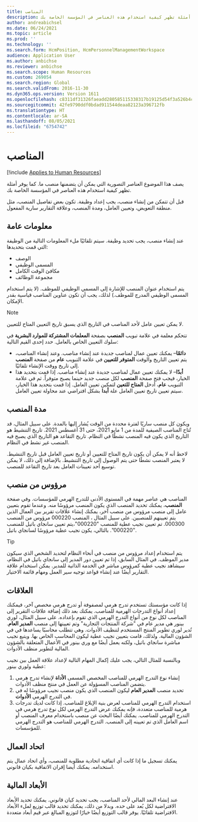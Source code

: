 ```yaml
---
title: المناصب‬
description: يصف هذا الموضوع العناصر التصورية التي يمكن أن يتضمنها منصب ما. كما يوفر أمثلة تظهر كيفية استخدام هذه العناصر في المؤسسة الخاصة بك.
author: andreabichsel
ms.date: 06/24/2021
ms.topic: article
ms.prod: ''
ms.technology: ''
ms.search.form: HcmPosition, HcmPersonnelManagementWorkspace
audience: Application User
ms.author: anbichse
ms.reviewer: anbichse
ms.search.scope: Human Resources
ms.custom: 269054
ms.search.region: Global
ms.search.validFrom: 2016-11-30
ms.dyn365.ops.version: Version 1611
ms.openlocfilehash: c8311df31326faeadd280585115338317b19125d54f3a526b4ccc6ef6684ad2c
ms.sourcegitcommit: 42fe9790ddf0bdad911544deaa82123a396712fb
ms.translationtype: HT
ms.contentlocale: ar-SA
ms.lasthandoff: 08/05/2021
ms.locfileid: "6754742"
---
```

# <a name="positions"></a>المناصب‬

[!include [Applies to Human Resources](../includes/applies-to-hr.md)]

يصف هذا الموضوع العناصر التصورية التي يمكن أن يتضمنها منصب ما. كما يوفر أمثلة تظهر كيفية استخدام هذه العناصر في المؤسسة الخاصة بك.

قبل أن تتمكن من إنشاء منصب، يجب إعداد وظيفة. تكون بعض تفاصيل المنصب، مثل منطقة التعويض، وتعيين العامل، ومدة المنصب، وعلاقة التقارير سارية المفعول.

## <a name="general-information"></a>معلومات عامة

عند إنشاء منصب، يجب تحديد وظيفة. سيتم تلقائيًا ملء المعلومات التالية من الوظيفة التي قمت بتحديدها:

- الوصف
- المسمى الوظيفي
- مكافئ الوقت الكامل
- مجموعة الوظائف

يتم استخدام عنوان المنصب للإشارة إلى المسمي الوظيفي للموظف. (لا يتم استخدام المسمى الوظيفي المدرج للموظف.) لذلك، يجب أن تكون عناوين المناصب قياسية بقدر الإمكان.

> [!NOTE]
> لا يمكن تعيين عامل لأحد المناصب في التاريخ الذي يسبق تاريخ التعيين المتاح للتعيين.
>
> تتحكم معلمة في علامة تبويب **المنصب** بصفحة **المعلمات المشتركة للموارد البشرية** في سلوك التعيين الخاص بالعامل. حدد إحدى القيم التالية:
>
> - **دائمًا**– يمكنك تعيين عمال لمناصب جديدة عند إنشاء مناصب.‬ وعند إنشاء المناصب، يتم تعيين التاريخ والوقت **المتوفر للتعيين** في علامة التبويب **عام** من صفحة **المنصب** إلى تاريخ ووقت الإنشاء تلقائيًا.‬
> - **أبدًا**– لا يمكنك تعيين عمال لمناصب جديدة عند إنشاء مناصب. إذا قمت بتحديد هذا الخيار، فيجب فتح صفحة **المنصب** لكل منصب جديد حينما يصبح متوفراً. ثم في علامة التبويب **عام**، أدخل **المتاح للتعين** لتمكين تعيين العامل. إذا قمت بتحديد هذا الخيار، سيتم تعيين تاريخ تعيين العامل علة **أبدا** بشكل افتراضي عند محاولة تعيين العامل.

## <a name="position-duration"></a>مدة المنصب

ويكون كل منصب ساريًا لفترة محددة من الوقت يُشار إليها بالمدة. على سبيل المثال، قد تُتاح المناصب الصيفية للمدة من 1 مايو 2021، حتى 31 أغسطس 2021. تاريخ التنشيط هو التاريخ الذي يكون فيه المنصب نشطًا في النظام. تاريخ التقاعد هو التاريخ الذي يصبح فيه المنصب غير نشط في النظام.

لاحظ أنه لا يمكن أن يكون تاريخ المتاح للتعيين أو تاريخ تعيين العامل قبل تاريخ التنشيط. لا يعتبر المنصب نشطًا حتى يتم الوصول إلى تاريخ التنشيط. بالإضافة إلى ذلك، لا يمكن توسيع أحد تعيينات العامل بعد تاريخ التقاعد للمنصب.

## <a name="reports-to-position"></a>مرؤوس من منصب

المناصب هي عناصر مهمة في المستوى الأدنى للتدرج الهرمي للمؤسسات. وفي صفحة **المنصب**، يمكنك تحديد المنصب الذي يكون المنصب مرؤوسًا منه. وعندما تقوم بتعيين عامل إلى منصب مرؤوس من منصب آخر، يمكنك إنشاء علاقات تقرير بين العمال الذين يتم تعيينهم للمنصبين. على سبيل المثال ، المنصب 000220 مرؤوس من المنصب 000300. تم تعيين نجيب عطية للمنصب "000220"،يتم تعيين سانجاي باتيل للمنصب "000220". بالتالي، يكون نجيب عطية مرؤوسًا لسانجاي باتيل.

> [!TIP]
> يتم استخدام إعداد مرؤوس من منصب في أنحاء النظام لتحديد الشخص الذي سيكون مدير الموظف. في المثال السابق، إذا تم تعيين دور المدير إلى سانجاي باتيل في النظام، سيشاهد نجيب عطية كمرؤوس مباشر في الخدمة الذاتية للمدير. يمكن استخدام علاقة التقارير أيضًا عند إنشاء قواعد توجيه سير العمل ومهام قائمة الاختيار.

## <a name="relationships"></a>العلاقات

إذا كانت مؤسستك تستخدم تدرج هرمي لمصفوفة أو تدرج هرمي مخصص آخر، فيمكنك إعداد أنواع التدرجات الهرمية للمناصب. يمكنك بعد ذلك إضافة علاقات التقرير إلى المناصب لكل نوع من أنواع التدرج الهرمي الذي تقوم بإعداده. على سبيل المثال، لوري بينور هي مدير عام في "شركة المنتجات التجارية" وتم تعيينها إلى منصب **المدير العام**. تُدير لوري تطوير المنتج المستخدم لتنظيف الأدوات. وهي تتطلب محاسبًا يساعدها في في الشؤون المالية. ولذلك، قامت بتعيين نجيب عطية ليكون المحاسب الخاص بها. ويتبع نجيب مباشرة سانجاي باتيل، ولكنه يعمل أيضًا مع وري بينور في الأعمال المتعلقة بالشؤون المالية لتطوير منظف الأدوات.

وبالنسبة للمثال التالي، يجب عليك إكمال المهام التالية لإعداد علاقة العمل بين نجيب عطية ولوري بينور:

1. إنشاء نوع التدرج الهرمي للمناصب المخصص المسمى **الأداة** لإنشاء تدرج هرمي يتضمن المناصب المسؤولة عن العمل في منتج منظف الأدوات.
2. تحديد منصب **المدير العام** ليكون المنصب الذي يكون منصب نجيب مرؤوسًا له في في التدرج الهرمي **الأدوات**.
3. استخدام التدرج الهرمي للمناصب لعرض بنية الإبلاغ للمناصب. إذا كانت لديك تدرجات هرمية للمناصب متعددة، فإنه يمكنك عرض التدرج الهرمي لكل نوع تدرج هرمي في التدرج الهرمي للمناصب. يمكنك أيضًا البحث عن منصب باستخدام معرف المنصب أو اسم العامل الذي تم تعيينه إلى المنصب. التدرج الهرمي للمناصب هو التدرج الهرمي للمؤسسات.

## <a name="labor-union"></a>اتحاد العمال

يمكنك تسجيل ما إذا كانت أي اتفاقية اتحادية مطلوبة للمنصب، وأي اتحاد عمال يتم استخدامه. يمكنك أيضا إقران الاتفاقية بكيان قانوني.

## <a name="financial-dimensions"></a>الأبعاد المالية

عند إنشاء البعد المالي لأحد المناصب، يجب تحديد كيان قانوني. يمكنك تحديد الأبعاد الافتراضية لكل بُعد على حده. وبدلا من ذلك، يمكنك تحديد قالب توزيع لملء الأبعاد الافتراضية تلقائيًا. يوفر قالب التوزيع أيضًا خيارًا لتوزيع المبالغ عبر قيم أبعاد متعددة.

